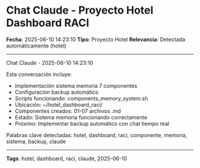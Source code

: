 # Chat Claude - Proyecto Hotel Dashboard RACI
**Fecha**: 2025-06-10 14:23:10
**Tipo**: Proyecto Hotel
**Relevancia**: Detectada automáticamente (hotel)

---

Chat Claude - 2025-06-10 14:23:10

Esta conversación incluye:
- Implementación sistema memoria 7 componentes
- Configuración backup automático
- Scripts funcionando: components_memory_system.sh
- Ubicación: ~/hotel_dashboard_raci/
- Componentes creados: 01-07 archivos .md
- Estado: Sistema memoria funcionando correctamente
- Próximo: Implementar backup automático con chat tiempo real

Palabras clave detectadas: hotel, dashboard, raci, componente, memoria, sistema, backup, claude

---

**Tags**: hotel, dashboard, raci, claude, 2025-06-10

